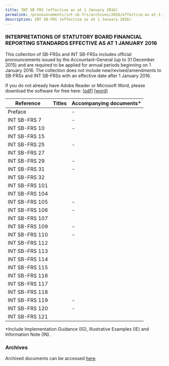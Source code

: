 ```yaml
---
title: INT SB FRS (effective as at 1 January 2016)
permalink: /pronouncements/int-sb-frs/archives/2016/effective-as-at-1-january-2016/
description: INT SB-FRS (effective as at 1 January 2016)
---
```

### INTERPRETATIONS OF STATUTORY BOARD FINANCIAL REPORTING STANDARDS EFFECTIVE AS AT 1 JANUARY 2016

This collection of SB-FRSs and INT SB-FRSs includes official pronouncements issued by the Accountant-General (up to 31 December 2015) and are required to be applied for annual periods beginning on 1 January 2016. The collection does not include new/revised/amendments to SB-FRSs and INT SB-FRSs with an effective date after 1 January 2016.

If you do not already have Adobe Reader or Microsoft Word, please download the software for free here: [\[pdf\]](http://www.adobe.com/products/acrobat/readstep2.html) [\[word\]](http://www.microsoft.com/downloads/details.aspx?FamilyID=95e24c87-8732-48d5-8689-ab826e7b8fdf&DisplayLang=en)

| Reference | Titles | Accompanying documents\* |
| -------- | -------- | -------- |
| Preface |  | - |
| INT SB-FRS 7 |  | - |
| INT SB-FRS 10 |  | - |
| INT SB-FRS 15 |  |  |
| INT SB-FRS 25 |  | - |
| INT SB-FRS 27 |  |  |
| INT SB-FRS 29 |  | - |
| INT SB-FRS 31 |  | - |
| INT SB-FRS 32 |  |  |
| INT SB-FRS 101 |  |  |
| INT SB-FRS 104 |  |  |
| INT SB-FRS 105 |  | - |
| INT SB-FRS 106 |  | - |
| INT SB-FRS 107 |  |  |
| INT SB-FRS 109 |  | - |
| INT SB-FRS 110 |  | - |
| INT SB-FRS 112 |  |  |
| INT SB-FRS 113 |  |  |
| INT SB-FRS 114 |  |  |
| INT SB-FRS 115 |  |  |
| INT SB-FRS 116 |  |  |
| INT SB-FRS 117 |  |  |
| INT SB-FRS 118 |  |  |
| INT SB-FRS 119 |  | - |
| INT SB-FRS 120 |  | - |
| INT SB-FRS 121 |  |  |

\*Include Implementation Guidance (IG), Illustrative Examples (IE) and Information Note (IN).

### Archives 

Archived documents can be accessed [here](/pronouncements/interpretations-of-sb-frs/archives/).